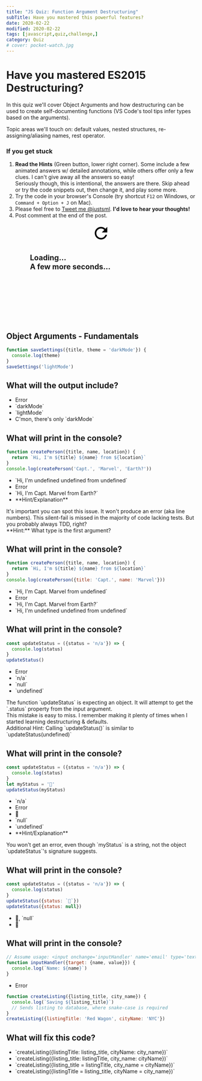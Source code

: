 ```yaml
---
title: "JS Quiz: Function Argument Destructuring"
subTitle: Have you mastered this powerful features?
date: 2020-02-22
modified: 2020-02-22
tags: [javascript,quiz,challenge,]
category: Quiz
# cover: pocket-watch.jpg
---
```


# Have you mastered ES2015 Destructuring?

In this quiz we'll cover Object Arguments and how destructuring can be used to create self-documenting functions (VS Code's tool tips infer types based on the arguments).

Topic areas we'll touch on: default values, nested structures, re-assigning/aliasing names, rest operator.


### If you get stuck

1. **Read the Hints** (Green button, lower right corner). Some include a few animated answers w/ detailed annotations, while others offer only a few clues. I can't give away all the answers so easy!  <br>Seriously though, this is intentional, the answers are there. Skip ahead or try the code snippets out, then change it, and play some more.
2. Try the code in your browser's Console (try shortcut `F12` on Windows, or `Command + Option + J` on Mac).
3. Please feel free to [Tweet me @justsml](https://twitter.com/intent/tweet?text=Hey%20Dan%2C%20I%20was%20taking%20your%20Destructuring%20quiz%2E%2E%2E&url=https://danlevy.net/). **I'd love to hear your thoughts!**
4. Post comment at the end of the post.

<div style="text-align: center; width: 75%; margin: 0 auto 10rem auto; white-space: nowrap; font-size: 1.4em;" class="quiz-loading">

  <svg class="loading-spinner" xmlns="http://www.w3.org/2000/svg" width="50" height="50" viewBox="0 0 24 24">
    <path d="M17.65 6.35C16.2 4.9 14.21 4 12 4c-4.42 0-7.99 3.58-7.99 8s3.57 8 7.99 8c3.73 0 6.84-2.55 7.73-6h-2.08c-.82 2.33-3.04 4-5.65 4-3.31 0-6-2.69-6-6s2.69-6 6-6c1.66 0 3.14.69 4.22 1.78L13 11h7V4l-2.35 2.35z" />
    <path d="M0 0h24v24H0z" fill="none" />
  </svg>
  <h4 style="text-align: left">Loading...<br />A few more seconds...</h4>

</div>

<div style="text-align: center; display: none;" class="quiz-ready">

## 👇 Complete The Questions Below 👇

</div>


<section class="challenge" group="Object Arguments">
  <div class="description">

# Object Arguments - Fundamentals

```js
function saveSettings({title, theme = 'darkMode'}) {
  console.log(theme)
}
saveSettings('lightMode')
```

## What will the output include?

  </div>
  <ul class="options">
    <li>Error</li>
    <li>`darkMode`</li>
    <li>`lightMode`</li>
    <li>C'mon, there's only `darkMode`</li>
  </ul>
  <div class="explanation">

  </div>
</section>


<section class="challenge" group="Object Arguments - Gotchas">
  <div class="description">

# What will print in the console?

```js
function createPerson({title, name, location}) {
  return `Hi, I'm ${title} ${name} from ${location}`
}
console.log(createPerson('Capt.', 'Marvel', 'Earth?'))
```

  </div>
  <ul class="options">
    <li>`Hi, I'm undefined undefined from undefined`</li>
    <li>Error</li>
    <li>`Hi, I'm Capt. Marvel from Earth?`</li>
    <li>**Hint/Explanation**</li>
  </ul>

  <aside class="hint" hint-id="1">It's important you can spot this issue. It won't produce an error (aka line numbers). This silent-fail is missed in the majority of code lacking tests. But you probably always TDD, right? </aside>
  <aside class="hint" hint-id="2">**Hint:** What type is the first argument?</aside>

</section>

<section class="challenge" group="Object Arguments - Gotchas">
  <div class="description">

# What will print in the console?

```js
function createPerson({title, name, location}) {
  return `Hi, I'm ${title} ${name} from ${location}`
}
console.log(createPerson({title: 'Capt.', name: 'Marvel'}))
```

  </div>
  <ul class="options">
    <li>`Hi, I'm Capt. Marvel from undefined`</li>
    <li>Error</li>
    <li>`Hi, I'm Capt. Marvel from Earth?`</li>
    <li>`Hi, I'm undefined undefined from undefined`</li>
  </ul>

</section>

<section class="challenge" group="Defaults">
  <div class="description">

# What will print in the console?

```js
const updateStatus = ({status = 'n/a'}) => {
  console.log(status)
}
updateStatus()
```

  </div>
  <ul class="options">
    <li>Error</li>
    <li>`n/a`</li>
    <li>`null`</li>
    <li>`undefined`</li>
  </ul>

  <aside class="hint">The function `updateStatus` is expecting an object. It will attempt to get the `.status` property from the input argument.</aside>

  <aside class="hint">This mistake is easy to miss. I remember making it plenty of times when I started learning destructuring & defaults.</aside>

  <aside class="hint">Additional Hint: Calling `updateStatus()` is similar to `updateStatus(undefined)`</aside>

</section>

<section class="challenge" group="Defaults #2">
  <div class="description">

# What will print in the console?

```js
const updateStatus = ({status = 'n/a'}) => {
  console.log(status)
}
let myStatus = '🤔'
updateStatus(myStatus)
```

  </div>
  <ul class="options">
    <li>`n/a`</li>
    <li>Error</li>
    <li>🤔</li>
    <li>`null`</li>
    <li>`undefined`</li>
    <li>**Hint/Explanation**</li>
  </ul>

  <aside class="hint">You won't get an error, even though `myStatus` is a string, not the object `updateStatus`'s signature suggests.</aside>

</section>

<section class="challenge" group="Defaults #3">
  <div class="description">

# What will print in the console?

```js
const updateStatus = ({status = 'n/a'}) => {
  console.log(status)
}
updateStatus({status: `🥳`})
updateStatus({status: null})
```

  </div>
  <ul class="options">
    <li>🥳, `null`</li>
    <li>🥳</li>
  </ul>

</section>

<section class="challenge" group="Common Handlers">
  <div class="description">

# What will print in the console?

```js
// Assume usage: <input onchange='inputHandler' name='email' type='text' />
function inputHandler({target: {name, value}}) {
  console.log(`Name: ${name}`)
}
```

  </div>
  <ul class="options">
    <li>Error</li>
  </ul>

</section>

<section class="challenge" group="Aliasing">
  <div class="description">

```js
function createListing({listing_title, city_name}) {
  console.log(`Saving ${listing_title}`)
  // Sends listing to database, where snake-case is required
}
createListing({listingTitle: 'Red Wagon', cityName: 'NYC'})
```

## What will fix this code?

  </div>
  <ul class="options">
    <li>`createListing({listingTitle: listing_title, cityName: city_name})`</li>
    <li>`createListing({listing_title: listingTitle, city_name: cityName})`</li>
    <li>`createListing({listing_title = listingTitle, city_name = cityName})`</li>
    <li>`createListing({listingTitle = listing_title, cityName = city_name})`</li>
  </ul>

</section>

